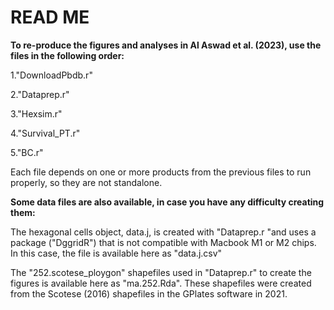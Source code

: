 # READ ME 

**To re-produce the figures and analyses in Al Aswad et al. (2023), use the files in the following order:**

1."DownloadPbdb.r"

2."Dataprep.r"

3."Hexsim.r"

4."Survival_PT.r"

5."BC.r"

Each file depends on one or more products from the previous files to run properly, so they are not standalone.

**Some data files are also available, in case you have any difficulty creating them:**

The hexagonal cells object, data.j, is created with "Dataprep.r "and uses a package ("DggridR") that is not compatible with Macbook M1 or M2 chips. In this case, the file is available here as "data.j.csv"

The "252.scotese_ploygon" shapefiles used in "Dataprep.r" to create the figures is available here as "ma.252.Rda". These shapefiles were created from the Scotese (2016) shapefiles in the GPlates software in 2021.
